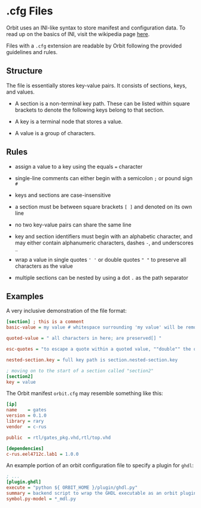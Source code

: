 # .cfg Files

Orbit uses an INI-like syntax to store manifest and configuration data. To read up on the basics of INI, visit the wikipedia page [here](https://en.wikipedia.org/wiki/INI_file).

Files with a `.cfg` extension are readable by Orbit following the provided guidelines and rules.

## Structure

The file is essentially stores key-value pairs. It consists of sections, keys, and values.

- A section is a non-terminal key path. These can be listed within square brackets to denote the following keys belong to that section.

- A key is a terminal node that stores a value.

- A value is a group of characters.

## Rules

- assign a value to a key using the equals `=` character

- single-line comments can either begin with a semicolon `;` or pound sign `#`

- keys and sections are case-insensitive

- a section must be between square brackets `[ ]` and denoted on its own line

- no two key-value pairs can share the same line

- key and section identifiers must begin with an alphabetic character, and may either contain alphanumeric characters, dashes `-`, and underscores `_`

- wrap a value in single quotes `' '` or double quotes `" "` to preserve all characters as the value

- multiple sections can be nested by using a dot `.` as the path separator

## Examples

A very inclusive demonstration of the file format:

``` ini
[section] ; this is a comment
basic-value = my value # whitespace surrounding 'my value' will be removed

quoted-value = " all characters in here; are preserved[] "

esc-quotes = "to escape a quote within a quoted value, ""double"" the quote character"

nested-section.key = full key path is section.nested-section.key

; moving on to the start of a section called "section2"
[section2]
key = value
```

The Orbit manifest `orbit.cfg` may resemble something like this:
``` ini
[ip]
name    = gates
version = 0.1.0
library = rary
vendor  = c-rus

public  = rtl/gates_pkg.vhd,rtl/top.vhd

[dependencies]
c-rus.eel4712c.lab1 = 1.0.0
```

An example portion of an orbit configuration file to specify a plugin for `ghdl`:
``` ini
; ...
[plugin.ghdl]
execute = "python ${ ORBIT_HOME }/plugin/ghdl.py"
summary = backend script to wrap the GHDL executable as an orbit plugin
symbol.py-model = *_mdl.py

```